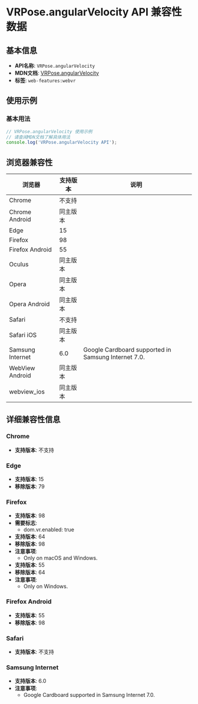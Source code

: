# VRPose.angularVelocity API 兼容性数据

## 基本信息

- **API名称**: `VRPose.angularVelocity`
- **MDN文档**: [VRPose.angularVelocity](https://developer.mozilla.org/docs/Web/API/VRPose/angularVelocity)
- **标签**: `web-features:webvr`

## 使用示例

### 基本用法

```javascript
// VRPose.angularVelocity 使用示例
// 请查阅MDN文档了解具体用法
console.log('VRPose.angularVelocity API');
```

## 浏览器兼容性

| 浏览器 | 支持版本 | 说明 |
|--------|----------|------|
| Chrome | 不支持 |  |
| Chrome Android | 同主版本 |  |
| Edge | 15 |  |
| Firefox | 98 |  |
| Firefox Android | 55 |  |
| Oculus | 同主版本 |  |
| Opera | 同主版本 |  |
| Opera Android | 同主版本 |  |
| Safari | 不支持 |  |
| Safari iOS | 同主版本 |  |
| Samsung Internet | 6.0 | Google Cardboard supported in Samsung Internet 7.0. |
| WebView Android | 同主版本 |  |
| webview_ios | 同主版本 |  |

## 详细兼容性信息

### Chrome

- **支持版本**: 不支持

### Edge

- **支持版本**: 15
- **移除版本**: 79

### Firefox

- **支持版本**: 98
- **需要标志**: 
  - dom.vr.enabled: true
- **支持版本**: 64
- **移除版本**: 98
- **注意事项**:
  - Only on macOS and Windows.
- **支持版本**: 55
- **移除版本**: 64
- **注意事项**:
  - Only on Windows.

### Firefox Android

- **支持版本**: 55
- **移除版本**: 98

### Safari

- **支持版本**: 不支持

### Samsung Internet

- **支持版本**: 6.0
- **注意事项**:
  - Google Cardboard supported in Samsung Internet 7.0.

